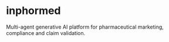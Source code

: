 # inphormed
Multi-agent generative AI platform for pharmaceutical marketing, compliance and claim validation.
